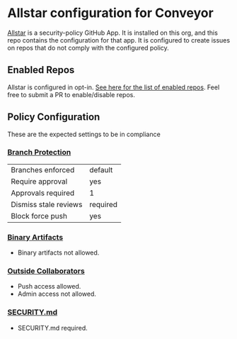 # Allstar configuration for Conveyor

[Allstar](https://github.com/ossf/allstar) is a security-policy GitHub App. It is
installed on this org, and this repo contains the configuration for that app. It
is configured to create issues on repos that do not comply with the configured
policy.

## Enabled Repos

Allstar is configured in opt-in. [See here for the list of enabled repos](allstar.yml). Feel
free to submit a PR to enable/disable repos.

## Policy Configuration
These are the expected settings to be in compliance

### [Branch Protection](branch_protection.yaml)

| | |
| - | - |
| Branches enforced | default |
| Require approval | yes |
| Approvals required | 1 |
| Dismiss stale reviews | required |
| Block force push | yes |

### [Binary Artifacts](binary_artifacts.yaml)

- Binary artifacts not allowed.

### [Outside Collaborators](outside.yaml)

- Push access allowed.
- Admin access not allowed.

### [SECURITY.md](security.yaml)

- SECURITY.md required.
